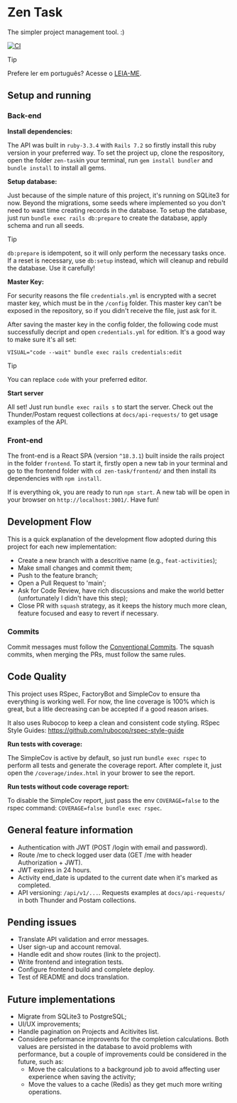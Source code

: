 # Zen Task
The simpler project management tool. :)

[![CI](https://github.com/pitagg/zen-task/actions/workflows/ci.yml/badge.svg)](https://github.com/pitagg/zen-task/actions/workflows/ci.yml)

> [!TIP]
> Prefere ler em português? Acesse o [LEIA-ME](/docs/pt/LEIA-ME.md).


## Setup and running

### Back-end

**Install dependencies:**

The API was built in `ruby-3.3.4` with `Rails 7.2` so firstly install this ruby version in your preferred way.
To set the project up, clone the respository, open the folder `zen-task`in your terminal, run `gem install bundler` and `bundle install` to install all gems.

**Setup database:**

Just because of the simple nature of this project, it's running on SQLite3 for now.
Beyond the migrations, some seeds where implemented so you don't need to wast time creating records in the database.
To setup the database, just run `bundle exec rails db:prepare` to create the database, apply schema and run all seeds.

> [!TIP]
> `db:prepare` is idempotent, so it will only perform the necessary tasks once. If a reset is necessary, use `db:setup` instead, which will cleanup and rebuild the database. Use it carefully!

**Master Key:**

For security reasons the file `credentials.yml` is encrypted with a secret master key, which must be in the `/config` folder. This master key can't be exposed in the repository, so if you didn't receive the file, just ask for it.

After saving the master key in the config folder, the following code must successfully decript and open `credentials.yml` for edition. It's a good way to make sure it's all set:

```
VISUAL="code --wait" bundle exec rails credentials:edit
```

> [!TIP]
> You can replace `code` with your preferred editor.

**Start server**

All set! Just run `bundle exec rails s` to start the server.
Check out the Thunder/Postam request collections at `docs/api-requests/` to get usage examples of the API.


### Front-end

The front-end is a React SPA (version `^18.3.1`) built inside the rails project in the folder `frontend`.
To start it, firstly open a new tab in your terminal and go to the frontend folder with `cd zen-task/frontend/` and then install its dependencies with `npm install`.

If is everything ok, you are ready to run `npm start`. A new tab will be open in your browser on `http://localhost:3001/`. Have fun!


## Development Flow

This is a quick explanation of the development flow adopted during this project for each new implementation:

- Create a new branch with a descritive name (e.g., `feat-activities`);
- Make small changes and commit them;
- Push to the feature branch;
- Open a Pull Request to 'main';
- Ask for Code Review, have rich discussions and make the world better (unfortunately I didn't have this step);
- Close PR with `squash` strategy, as it keeps the history much more clean, feature focused and easy to revert if necessary.

### Commits

Commit messages must follow the [Conventional Commits](https://www.conventionalcommits.org).
The squash commits, when merging the PRs, must follow the same rules.

## Code Quality

This project uses RSpec, FactoryBot and SimpleCov to ensure tha everything is working well.
For now, the line coverage is 100% which is great, but a litle decreasing can be accepted if a good reason arises.

It also uses Rubocop to keep a clean and consistent code styling.
RSpec Style Guides: https://github.com/rubocop/rspec-style-guide

**Run tests with coverage:**

The SimpleCov is active by default, so just run `bundle exec rspec` to perform all tests and generate the coverage report.
After complete it, just open the `/coverage/index.html` in your brower to see the report.


**Run tests without code coverage report:**

To disable the SimpleCov report, just pass the env `COVERAGE=false` to the rspec command: `COVERAGE=false bundle exec rspec`.


## General feature information

- Authentication with JWT (POST /login with email and password).
- Route /me to check logged user data (GET /me with header Authorization + JWT).
- JWT expires in 24 hours.
- Activity end_date is updated to the current date when it's marked as completed.
- API versioning: `/api/v1/...`. Requests examples at `docs/api-requests/` in both Thunder and Postam collections.


## Pending issues

- Translate API validation and error messages.
- User sign-up and account removal.
- Handle edit and show routes (link to the project).
- Write frontend and integration tests.
- Configure frontend build and complete deploy.
- Test of README and docs translation.

## Future implementations

- Migrate from SQLite3 to PostgreSQL;
- UI/UX improvements;
- Handle pagination on Projects and Acitivites list.
- Considere peformance improvents for the completion calculations. Both values are persisted in the database to avoid problems with performance, but a couple of improvements could be considered in the future, such as:
    - Move the calculations to a background job to avoid affecting user experience when saving the activity;
    - Move the values to a cache (Redis) as they get much more writing operations.
